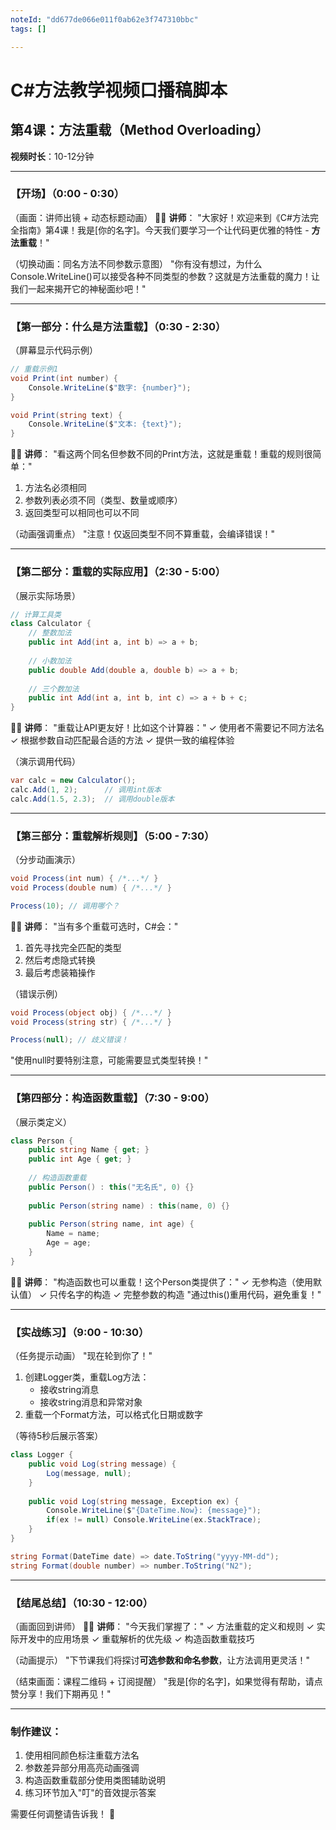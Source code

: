 ```yaml
---
noteId: "dd677de066e011f0ab62e3f747310bbc"
tags: []

---
```


# **C#方法教学视频口播稿脚本**

## **第4课：方法重载（Method Overloading）**

**视频时长**：10-12分钟

---

### **【开场】（0:00 - 0:30）**
（画面：讲师出镜 + 动态标题动画）
👨‍💻 **讲师**：
"大家好！欢迎来到《C#方法完全指南》第4课！我是[你的名字]。今天我们要学习一个让代码更优雅的特性 - **方法重载**！"

（切换动画：同名方法不同参数示意图）
"你有没有想过，为什么Console.WriteLine()可以接受各种不同类型的参数？这就是方法重载的魔力！让我们一起来揭开它的神秘面纱吧！"

---

### **【第一部分：什么是方法重载】（0:30 - 2:30）**
（屏幕显示代码示例）
```csharp
// 重载示例1
void Print(int number) {
    Console.WriteLine($"数字: {number}");
}

void Print(string text) {
    Console.WriteLine($"文本: {text}");
}
```

👨‍💻 **讲师**：
"看这两个同名但参数不同的Print方法，这就是重载！重载的规则很简单："
1. 方法名必须相同
2. 参数列表必须不同（类型、数量或顺序）
3. 返回类型可以相同也可以不同

（动画强调重点）
"注意！仅返回类型不同不算重载，会编译错误！"

---

### **【第二部分：重载的实际应用】（2:30 - 5:00）**
（展示实际场景）
```csharp
// 计算工具类
class Calculator {
    // 整数加法
    public int Add(int a, int b) => a + b;
    
    // 小数加法
    public double Add(double a, double b) => a + b;
    
    // 三个数加法
    public int Add(int a, int b, int c) => a + b + c;
}
```

👨‍💻 **讲师**：
"重载让API更友好！比如这个计算器："
✓ 使用者不需要记不同方法名
✓ 根据参数自动匹配最合适的方法
✓ 提供一致的编程体验

（演示调用代码）
```csharp
var calc = new Calculator();
calc.Add(1, 2);      // 调用int版本
calc.Add(1.5, 2.3);  // 调用double版本
```

---

### **【第三部分：重载解析规则】（5:00 - 7:30）**
（分步动画演示）
```csharp
void Process(int num) { /*...*/ }
void Process(double num) { /*...*/ }

Process(10); // 调用哪个？
```

👨‍💻 **讲师**：
"当有多个重载可选时，C#会："
1. 首先寻找完全匹配的类型
2. 然后考虑隐式转换
3. 最后考虑装箱操作

（错误示例）
```csharp
void Process(object obj) { /*...*/ }
void Process(string str) { /*...*/ }

Process(null); // 歧义错误！
```
"使用null时要特别注意，可能需要显式类型转换！"

---

### **【第四部分：构造函数重载】（7:30 - 9:00）**
（展示类定义）
```csharp
class Person {
    public string Name { get; }
    public int Age { get; }
    
    // 构造函数重载
    public Person() : this("无名氏", 0) {}
    
    public Person(string name) : this(name, 0) {}
    
    public Person(string name, int age) {
        Name = name;
        Age = age;
    }
}
```

👨‍💻 **讲师**：
"构造函数也可以重载！这个Person类提供了："
✓ 无参构造（使用默认值）
✓ 只传名字的构造
✓ 完整参数的构造
"通过this()重用代码，避免重复！"

---

### **【实战练习】（9:00 - 10:30）**
（任务提示动画）
"现在轮到你了！"
1. 创建Logger类，重载Log方法：
   - 接收string消息
   - 接收string消息和异常对象
2. 重载一个Format方法，可以格式化日期或数字

（等待5秒后展示答案）
```csharp
class Logger {
    public void Log(string message) {
        Log(message, null);
    }
    
    public void Log(string message, Exception ex) {
        Console.WriteLine($"{DateTime.Now}: {message}");
        if(ex != null) Console.WriteLine(ex.StackTrace);
    }
}

string Format(DateTime date) => date.ToString("yyyy-MM-dd");
string Format(double number) => number.ToString("N2");
```

---

### **【结尾总结】（10:30 - 12:00）**
（画面回到讲师）
👨‍💻 **讲师**：
"今天我们掌握了："
✓ 方法重载的定义和规则
✓ 实际开发中的应用场景
✓ 重载解析的优先级
✓ 构造函数重载技巧

（动画提示）
"下节课我们将探讨**可选参数和命名参数**，让方法调用更灵活！"

（结束画面：课程二维码 + 订阅提醒）
"我是[你的名字]，如果觉得有帮助，请点赞分享！我们下期再见！"

---

### **制作建议**：
1. 使用相同颜色标注重载方法名
2. 参数差异部分用高亮动画强调
3. 构造函数重载部分使用类图辅助说明
4. 练习环节加入"叮"的音效提示答案

需要任何调整请告诉我！ 🚀